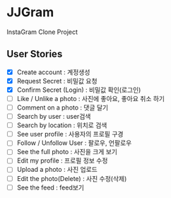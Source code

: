 # JJGram

InstaGram Clone Project

## User Stories

- [x] Create account : 계정생성
- [x] Request Secret : 비밀값 요청
- [x] Confirm Secret (Login) : 비밀값 확인(로그인)
- [ ] Like / Unlike a photo : 사진에 좋아요, 좋아요 취소 하기
- [ ] Comment on a photo : 댓글 달기 
- [ ] Search by user : user검색
- [ ] Search by location : 위치로 검색 
- [ ] See user profile : 사용자의 프로필 구경 
- [ ] Follow / Unfollow User : 팔로우, 언팔로우 
- [ ] See the full photo : 사진을 크게 보기 
- [ ] Edit my profile : 프로필 정보 수정 
- [ ] Upload a photo : 사진 업로드
- [ ] Edit the photo(Delete) : 사진 수정(삭제) 
- [ ] See the feed : feed보기 
